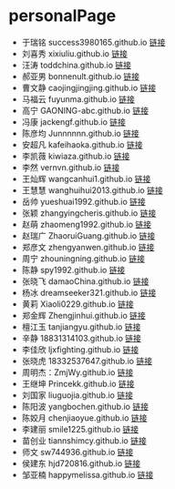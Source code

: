# personalPage
+ 于瑞铭 success3980165.github.io [链接](https://success3980165.github.io)
+ 刘喜秀 xixiuliu.github.io [链接](https://xixiuliu.github.io)
+ 汪涛 toddchina.github.io [链接](https://toddchina.github.io)
+ 郝亚男 bonnenult.github.io [链接](https://bonnenult.github.io)
+ 曹文静 caojingjingjing.github.io [链接](https://caojingjingjing.github.io)
+ 马福云 fuyunma.github.io [链接](https://fuyunma.github.io)
+ 高宁 GAONING-abc.github.io [链接](https://GAONING-abc.github.io)
+ 冯康 jackengf.github.io [链接](https://jackengf.github.io)
+ 陈彦均 Junnnnnn.github.io [链接](https://Junnnnnn.github.io)
+ 安超凡 kafeihaoka.github.io [链接](https://kafeihaoka.github.io)
+ 李凯薇 kiwiaza.github.io [链接](https://kiwiaza.github.io)
+ 李然 vernvn.github.io [链接](https://vernvn.github.io)
+ 王灿辉 wangcanhui1.github.io [链接](https://wangcanhui1.github.io)
+ 王慧慧 wanghuihui2013.github.io [链接](https://wanghuihui2013.github.io)
+ 岳帅 yueshuai1992.github.io [链接](https://yueshuai1992.github.io)
+ 张颖 zhangyingcheris.github.io [链接](https://zhangyingcheris.github.io)
+ 赵萌 zhaomeng1992.github.io [链接](https://zhaomeng1992.github.io)
+ 赵瑞广 ZhaoruiGuang.github.io [链接](https://ZhaoruiGuang.github.io)
+ 郑彦文 zhengyanwen.github.io [链接](https://zhengyanwen.github.io)
+ 周宁 zhouningning.github.io [链接](https:zhouningning.github.io)
+ 陈静 spy1992.github.io [链接](https://spy1992.github.io)
+ 张晓飞 damaoChina.github.io [链接](https://damaoChina.github.io)
+ 杨冰 dreamseeker321.github.io [链接](https://dreamseeker321.github.io)
+ 黄莉 Xiaoli0229.github.io [链接](https://Xiaoli0229.github.io)
+ 郑金辉 Zhengjinhui.github.io [链接](Zhengjinhui.github.io)
+ 檀江玉 tanjiangyu.github.io [链接](https://tanjiangyu.github.io)
+ 辛静 18831314103.github.io [链接](https://18831314103.github.io)
+ 李佳欣 ljxfighting.github.io [链接](https://ljxfighting.github.io)
+ 张晓虎 18332537647.github.io [链接](https://18332537647.github.io)
+ 周明杰：ZmjWy.github.io [链接](https://ZmjWy.github.io)
+ 王继坤 Princekk.github.io [链接](https://Princekk.github.io) 
+ 刘国家 liuguojia.github.io [链接](https://liuguojia.github.io)
+ 陈阳波 yangbochen.github.io [链接](https://yangbochen.github.io)
+ 陈姣月 chenjiaoyue.github.io [链接](https://chenjiaoyue.github.io)
+ 李建丽 smile1225.github.io [链接](https://mile1225.github.io)
+ 苗创业 tiannshimcy.github.io [链接](https://tiannshimcy.github.io)
+ 师文 sw744936.github.io [链接](https://sw744936.github.io)
+ 侯建东 hjd720816.github.io [链接](https://hjd720816.github.io)
+ 邹亚楠 happymelissa.github.io [链接](https://happymelissa.github.io)